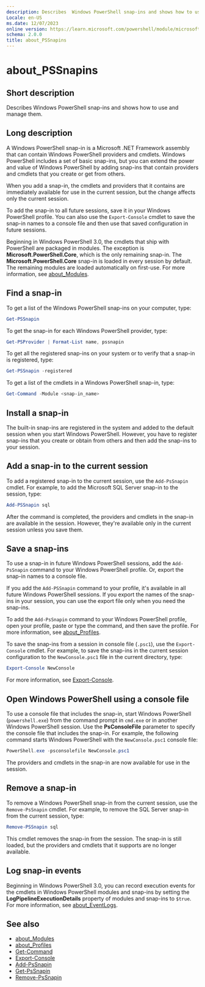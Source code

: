 ```yaml
---
description: Describes  Windows PowerShell snap-ins and shows how to use and manage them.
Locale: en-US
ms.date: 12/07/2023
online version: https://learn.microsoft.com/powershell/module/microsoft.powershell.core/about/about_pssnapins?view=powershell-5.1&WT.mc_id=ps-gethelp
schema: 2.0.0
title: about_PSSnapins
---
```

# about_PSSnapins

## Short description

Describes  Windows PowerShell snap-ins and shows how to use and manage them.

## Long description

A Windows PowerShell snap-in is a Microsoft .NET Framework assembly that can
contain Windows PowerShell providers and cmdlets. Windows PowerShell includes a
set of basic snap-ins, but you can extend the power and value of Windows
PowerShell by adding snap-ins that contain providers and cmdlets that you
create or get from others.

When you add a snap-in, the cmdlets and providers that it contains are
immediately available for use in the current session, but the change affects
only the current session.

To add the snap-in to all future sessions, save it in your Windows PowerShell
profile. You can also use the `Export-Console` cmdlet to save the snap-in names
to a console file and then use that saved configuration in future sessions.

Beginning in Windows PowerShell 3.0, the cmdlets that ship with PowerShell are
packaged in modules. The exception is **Microsoft.PowerShell.Core**, which is
the only remaining snap-in. The **Microsoft.PowerShell.Core** snap-in is loaded
in every session by default. The remaining modules are loaded automatically on
first-use. For more information, see [about_Modules][02].

## Find a snap-in

To get a list of the  Windows PowerShell snap-ins on your computer, type:

```powershell
Get-PSSnapin
```

To get the snap-in for each  Windows PowerShell provider, type:

```powershell
Get-PSProvider | Format-List name, pssnapin
```

To get all the registered snap-ins on your system or to verify that a snap-in
is registered, type:

```powershell
Get-PSSnapin -registered
```

To get a list of the cmdlets in a  Windows PowerShell snap-in, type:

```powershell
Get-Command -Module <snap-in_name>
```

## Install a snap-in

The built-in snap-ins are registered in the system and added to the default
session when you start Windows PowerShell. However, you have to register
snap-ins that you create or obtain from others and then add the snap-ins to
your session.

## Add a snap-in to the current session

To add a registered snap-in to the current session, use the `Add-PsSnapin`
cmdlet. For example, to add the Microsoft SQL Server snap-in to the session,
type:

```powershell
Add-PSSnapin sql
```

After the command is completed, the providers and cmdlets in the snap-in are
available in the session. However, they're available only in the current
session unless you save them.

## Save a snap-ins

To use a snap-in in future Windows PowerShell sessions, add the `Add-PsSnapin`
command to your Windows PowerShell profile. Or, export the snap-in names to a
console file.

If you add the `Add-PSSnapin` command to your profile, it's available in all
future Windows PowerShell sessions. If you export the names of the snap-ins in
your session, you can use the export file only when you need the snap-ins.

To add the `Add-PsSnapin` command to your Windows PowerShell profile, open your
profile, paste or type the command, and then save the profile. For more
information, see [about_Profiles][03].

To save the snap-ins from a session in console file (`.psc1`), use the
`Export-Console` cmdlet. For example, to save the snap-ins in the current
session configuration to the `NewConsole.psc1` file in the current directory,
type:

```powershell
Export-Console NewConsole
```

For more information, see [Export-Console][05].

## Open Windows PowerShell using a console file

To use a console file that includes the snap-in, start Windows PowerShell
(`powershell.exe`) from the command prompt in `cmd.exe` or in another Windows
PowerShell session. Use the **PsConsoleFile** parameter to specify the console
file that includes the snap-in. For example, the following command starts
Windows PowerShell with the `NewConsole.psc1` console file:

```powershell
PowerShell.exe -psconsolefile NewConsole.psc1
```

The providers and cmdlets in the snap-in are now available for use in the
session.

## Remove a snap-in

To remove a Windows PowerShell snap-in from the current session, use the
`Remove-PsSnapin` cmdlet. For example, to remove the SQL Server snap-in from the
current session, type:

```powershell
Remove-PSSnapin sql
```

This cmdlet removes the snap-in from the session. The snap-in is still loaded,
but the providers and cmdlets that it supports are no longer available.

## Log snap-in events

Beginning in Windows PowerShell 3.0, you can record execution events for the
cmdlets in Windows PowerShell modules and snap-ins by setting the
**LogPipelineExecutionDetails** property of modules and snap-ins to `$true`.
For more information, see [about_EventLogs][01].

## See also

- [about_Modules][02]
- [about_Profiles][03]
- [Get-Command][06]
- [Export-Console][05]
- [Add-PsSnapin][04]
- [Get-PsSnapin][07]
- [Remove-PsSnapin][08]

<!-- link references -->
[01]: about_EventLogs.md
[02]: about_Modules.md
[03]: about_Profiles.md
[04]: xref:Microsoft.PowerShell.Core.Add-PSSnapin
[05]: xref:Microsoft.PowerShell.Core.Export-Console
[06]: xref:Microsoft.PowerShell.Core.Get-Command
[07]: xref:Microsoft.PowerShell.Core.Get-PSSnapin
[08]: xref:Microsoft.PowerShell.Core.Remove-PSSnapin
